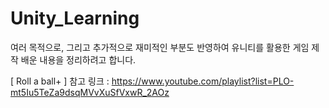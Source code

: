 # Unity_Learning

여러 목적으로, 그리고 추가적으로 재미적인 부분도 반영하여 유니티를 활용한 게임 제작 배운 내용을 정리하려고 합니다.



[ Roll a ball+ ]
참고 링크 : https://www.youtube.com/playlist?list=PLO-mt5Iu5TeZa9dsqMVvXuSfVxwR_2AOz
